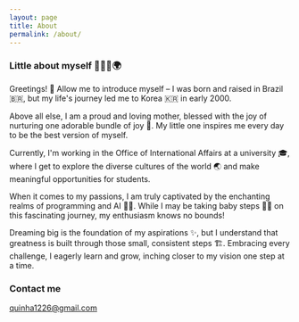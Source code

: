 ```yaml
---
layout: page
title: About
permalink: /about/
---
```


### Little about myself 👩🏻‍💻🌍

Greetings! 🌟 
Allow me to introduce myself – I was born and raised in Brazil 🇧🇷, but my life's journey led me to Korea 🇰🇷 in early 2000.

Above all else, I am a proud and loving mother, blessed with the joy of nurturing one adorable bundle of joy 🍼. My little one inspires me every day to be the best version of myself.

Currently, I'm working in the Office of International Affairs at a university 🎓, where I get to explore the diverse cultures of the world 🌏 and make meaningful opportunities for students.

When it comes to my passions, I am truly captivated by the enchanting realms of programming and AI 🚀🤖. While I may be taking baby steps 🚶‍♀️ on this fascinating journey, my enthusiasm knows no bounds!

Dreaming big is the foundation of my aspirations ✨, but I understand that greatness is built through those small, consistent steps 🏗️. Embracing every challenge, I eagerly learn and grow, inching closer to my vision one step at a time.

### Contact me

[quinha1226@gmail.com](mailto:quinha1226@gmail.com)
